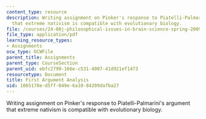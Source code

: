 ```yaml
---
content_type: resource
description: Writing assignment on Pinker's response to Piatelli-Palmarini's argument
  that extreme nativism is compatible with evolutionary biology.
file: /courses/24-08j-philosophical-issues-in-brain-science-spring-2009/1065178ed5ff049e6a1084209dafba27_MIT24_08JS09_assn01.pdf
file_type: application/pdf
learning_resource_types:
- Assignments
ocw_type: OCWFile
parent_title: Assignments
parent_type: CourseSection
parent_uid: ebfc2799-166e-c531-4907-41d921ef1473
resourcetype: Document
title: First Argument Analysis
uid: 1065178e-d5ff-049e-6a10-84209dafba27
---
```

Writing assignment on Pinker's response to Piatelli-Palmarini's argument that extreme nativism is compatible with evolutionary biology.


